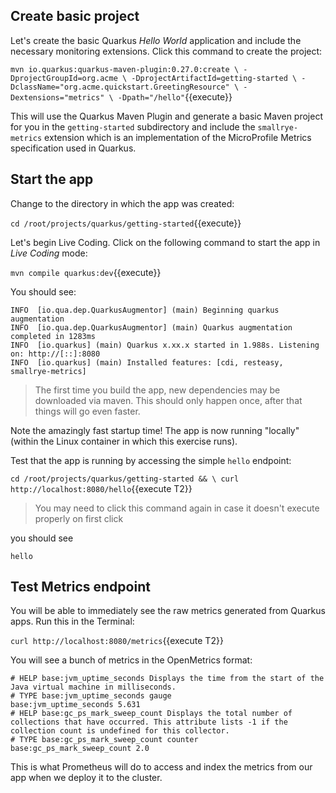 ## Create basic project

Let's create the basic Quarkus _Hello World_ application and include the necessary monitoring extensions. Click this command to create the project:

`mvn io.quarkus:quarkus-maven-plugin:0.27.0:create \
    -DprojectGroupId=org.acme \
    -DprojectArtifactId=getting-started \
    -DclassName="org.acme.quickstart.GreetingResource" \
    -Dextensions="metrics" \
    -Dpath="/hello"`{{execute}}

This will use the Quarkus Maven Plugin and generate a basic Maven project for you in the `getting-started` subdirectory and include the `smallrye-metrics` extension which is an implementation of the MicroProfile Metrics specification used in Quarkus.

## Start the app

Change to the directory in which the app was created:

`cd /root/projects/quarkus/getting-started`{{execute}}

Let's begin Live Coding. Click on the following command to start the app in _Live Coding_ mode:

`mvn compile quarkus:dev`{{execute}}

You should see:

```console
INFO  [io.qua.dep.QuarkusAugmentor] (main) Beginning quarkus augmentation
INFO  [io.qua.dep.QuarkusAugmentor] (main) Quarkus augmentation completed in 1283ms
INFO  [io.quarkus] (main) Quarkus x.xx.x started in 1.988s. Listening on: http://[::]:8080
INFO  [io.quarkus] (main) Installed features: [cdi, resteasy, smallrye-metrics]
```
> The first time you build the app, new dependencies may be downloaded via maven. This should only happen once, after that things will go even faster.

Note the amazingly fast startup time! The app is now running "locally" (within the Linux container in which this exercise runs).

Test that the app is running by accessing the simple `hello` endpoint:

`cd /root/projects/quarkus/getting-started && \
  curl http://localhost:8080/hello`{{execute T2}}

> You may need to click this command again in case it doesn't execute properly on first click

you should see

```console
hello
```

## Test Metrics endpoint

You will be able to immediately see the raw metrics generated from Quarkus apps. Run this in the Terminal:

`curl http://localhost:8080/metrics`{{execute T2}}

You will see a bunch of metrics in the OpenMetrics format:

```
# HELP base:jvm_uptime_seconds Displays the time from the start of the Java virtual machine in milliseconds.
# TYPE base:jvm_uptime_seconds gauge
base:jvm_uptime_seconds 5.631
# HELP base:gc_ps_mark_sweep_count Displays the total number of collections that have occurred. This attribute lists -1 if the collection count is undefined for this collector.
# TYPE base:gc_ps_mark_sweep_count counter
base:gc_ps_mark_sweep_count 2.0
```

This is what Prometheus will do to access and index the metrics from our app when we deploy it to the cluster.
